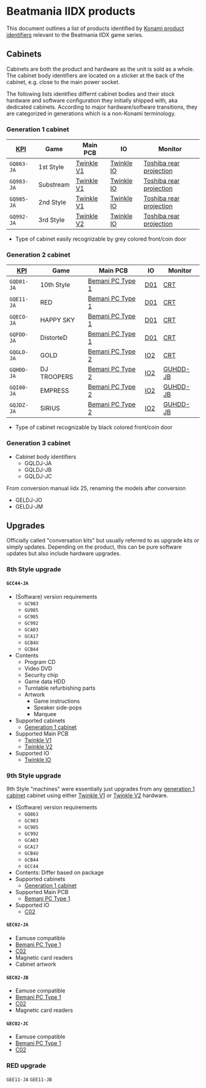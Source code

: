 # Beatmania IIDX products

This document outlines a list of products identified by [Konami product identifiers](#../kpi.md) relevant to the 
Beatmania IIDX game series.

## Cabinets

Cabinets are both the product and hardware as the unit is sold as a whole. The cabinet body identifiers are located on
a sticker at the back of the cabinet, e.g. close to the main power socket.

The following lists identifies differnt cabinet bodies and their stock hardware and software configuration they
initially shipped with, aka dedicated cabinets. According to major hardware/software transitions, they are categorized
in generations which is a non-Konami terminology.

### Generation 1 cabinet

| [KPI](../kpi.md) | Game      | Main PCB                  | IO                        | Monitor                                             |
|------------------|-----------|---------------------------|---------------------------|-----------------------------------------------------|
| `GQ863-JA`       | 1st Style | [Twinkle V1](#twinkle-v1) | [Twinkle IO](#twinkle-io) | [Toshiba rear projection](#toshiba-rear-projection) |
| `GQ983-JA`       | Substream | [Twinkle V1](#twinkle-v1) | [Twinkle IO](#twinkle-io) | [Toshiba rear projection](#toshiba-rear-projection) |
| `GQ985-JA`       | 2nd Style | [Twinkle V1](#twinkle-v1) | [Twinkle IO](#twinkle-io) | [Toshiba rear projection](#toshiba-rear-projection) |
| `GQ992-JA`       | 3rd Style | [Twinkle V2](#twinkle-v2) | [Twinkle IO](#twinkle-io) | [Toshiba rear projection](#toshiba-rear-projection) |

* Type of cabinet easily recognizable by grey colored front/coin door

### Generation 2 cabinet

| [KPI](../kpi.md) | Game        | Main PCB                              | IO          | Monitor               |
|------------------|-------------|---------------------------------------|-------------|-----------------------|
| `GQD01-JA`       | 10th Style  | [Bemani PC Type 1](#bemani-pc-type-1) | [D01](#d01) | [CRT](#CRT)           |
| `GQE11-JA`       | RED         | [Bemani PC Type 1](#bemani-pc-type-1) | [D01](#d01) | [CRT](#CRT)           |
| `GQECO-JA`       | HAPPY SKY   | [Bemani PC Type 1](#bemani-pc-type-1) | [D01](#d01) | [CRT](#CRT)           |
| `GQFDD-JA`       | DistorteD   | [Bemani PC Type 1](#bemani-pc-type-1) | [D01](#d01) | [CRT](#CRT)           |
| `GQGLD-JA`       | GOLD        | [Bemani PC Type 2](#bemani-pc-type-2) | [IO2](#io2) | [CRT](#CRT)           |
| `GQHDD-JA`       | DJ TROOPERS | [Bemani PC Type 2](#bemani-pc-type-2) | [IO2](#io2) | [GUHDD-JB](#GUHDD-JB) |
| `GQI00-JA`       | EMPRESS     | [Bemani PC Type 2](#bemani-pc-type-2) | [IO2](#io2) | [GUHDD-JB](#GUHDD-JB) |
| `GQJDZ-JA`       | SIRIUS      | [Bemani PC Type 2](#bemani-pc-type-2) | [IO2](#io2) | [GUHDD-JB](#GUHDD-JB) |

* Type of cabinet recognizable by black colored front/coin door

### Generation 3 cabinet

* Cabinet body identifiers
  * GQLDJ-JA
  * GQLDJ-JB
  * GQLDJ-JC

From conversion manual iidx 25, renaming the models after conversion
* GELDJ-JO
* GELDJ-JM

## Upgrades

Officially called "conversation kits" but usually referred to as upgrade kits or simply updates. Depending on the
product, this can be pure software updates but also include hardware upgrades.

### 8th Style upgrade

#### `GCC44-JA`

* (Software) version requirements
  * `GC983`
  * `GU985`
  * `GC985`
  * `GC992`
  * `GCA03`
  * `GCA17`
  * `GCB4U`
  * `GCB44`
* Contents
  * Program CD
  * Video DVD
  * Security chip
  * Game data HDD
  * Turntable refurbishing parts
  * Artwork
    * Game instructions
    * Speaker side-pops
    * Marquee
* Supported cabinets
  * [Generation 1 cabinet](#generation-1-cabinet)
* Supported Main PCB
  * [Twinkle V1](#twinkle-v1)
  * [Twinkle V2](#twinkle-v2)
* Supported IO
  * [Twinkle IO](#twinkle-io)

### 9th Style upgrade

9th Style "machines" were essentially just upgrades from any [generation 1 cabinet](#generation-1-cabient) cabinet using
either [Twinkle V1](#twinkle-v1) or [Twinkle V2](#twinkle-v2) hardware.

* (Software) version requirements
  * `GQ863`
  * `GC983`
  * `GC985`
  * `GC992`
  * `GCA03`
  * `GCA17`
  * `GCB4U`
  * `GCB44`
  * `GCC44`
* Contents: Differ based on package
* Supported cabinets
  * [Generation 1 cabinet](#generation-1-cabinet)
* Supported Main PCB
  * [Bemani PC Type 1](#bemani-pc-type-1)
* Supported IO
  * [C02](#c02)

#### `GEC02-JA`

* Eamuse compatible
* [Bemani PC Type 1](#bemani-pc-type-1)
* [C02](#c02)
* Magnetic card readers
* Cabinet artwork

#### `GEC02-JB`

* Eamuse compatible
* [Bemani PC Type 1](#bemani-pc-type-1)
* [C02](#c02)
* Magnetic card readers

#### `GEC02-JC`

* Eamuse compatible
* [Bemani PC Type 1](#bemani-pc-type-1)
* [C02](#c02)

### RED upgrade

`GEE11-JA`
`GEE11-JB`
